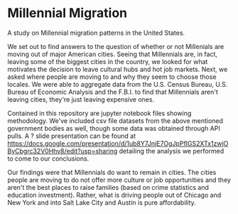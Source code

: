 # Millennial Migration

A study on Millennial migration patterns in the United States. 

We set out to find answers to the question of whether or not Millenials are moving out of major American cities. Seeing that Millennials are, in fact, leaving some of the biggest cities in the country, we looked for what motivates the decision to leave cultural hubs and hot job markets. Next, we asked where people are moving to and why they seem to choose those locales. We were able to aggregate data from the U.S. Census Bureau, U.S. Bureau of Economic Analysis and the F.B.I. to find that Millennials aren't leaving cities, they're just leaving expensive ones. 

Contained in this repository are jupyter notebook files showing methodology. We've included csv file datasets from the above mentioned government bodies as well, though some data was obtained through API pulls. A ? slide presentation can be found at https://docs.google.com/presentation/d/1ub8Y7JnjE7OgJpPfIGS2XTx1zwjOByCbgrc32V0Hhv8/edit?usp=sharing detailing the analysis we performed to come to our conclusions. 

Our findings were that Millennials do want to remain in cities. The cities people are moving to do not offer more culture or job opportunities and they aren't the best places to raise families (based on crime statistics and education investment). Rather, what is driving people out of Chicago and New York and into Salt Lake City and Austin is pure affordability. 
